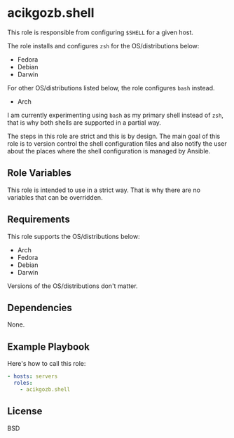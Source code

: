 # acikgozb.shell

This role is responsible from configuring `$SHELL` for a given host. 

The role installs and configures `zsh` for the OS/distributions below:

- Fedora
- Debian
- Darwin

For other OS/distributions listed below, the role configures `bash` instead.

- Arch

I am currently experimenting using `bash` as my primary shell instead of `zsh`, that is why both shells are supported in a partial way.

The steps in this role are strict and this is by design.
The main goal of this role is to version control the shell configuration files and also notify the user about the places where the shell configuration is managed by Ansible.

## Role Variables

This role is intended to use in a strict way. 
That is why there are no variables that can be overridden.

## Requirements

This role supports the OS/distributions below:

- Arch
- Fedora
- Debian
- Darwin

Versions of the OS/distributions don't matter.

## Dependencies

None.

## Example Playbook

Here's how to call this role:

```yml
- hosts: servers
  roles:
    - acikgozb.shell
```

## License

BSD
